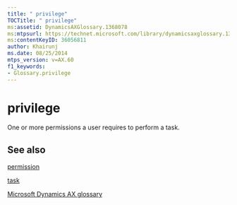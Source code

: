 ```yaml
---
title: " privilege"
TOCTitle: " privilege"
ms:assetid: DynamicsAXGlossary.1368078
ms:mtpsurl: https://technet.microsoft.com/library/dynamicsaxglossary.1368078(v=AX.60)
ms:contentKeyID: 36056811
author: Khairunj
ms.date: 08/25/2014
mtps_version: v=AX.60
f1_keywords:
- Glossary.privilege
---
```


# privilege

One or more permissions a user requires to perform a task.

## See also

[permission](permission.md)

[task](task.md)

[Microsoft Dynamics AX glossary](glossary/microsoft-dynamics-ax-glossary.md)

  


